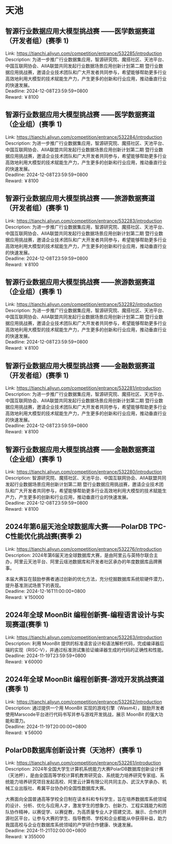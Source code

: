 # 天池



## 智源行业数据应用大模型挑战赛 ——医学数据赛道（开发者组）(赛季 1)

Link: https://tianchi.aliyun.com/competition/entrance/532285/introduction  
Description: 为进一步推广行业数据集应用，智源研究院、魔搭社区、天池平台、中国互联网协会、AIIA联盟共同发起行业数据场景应用创新计划第二期 暨行业数据应用挑战赛，邀请企业技术团队和广大开发者共同参与，希望能够帮助更多行业高效地利用大模型的技术赋能生产力，产生更多的创新和行业应用，推动垂直行业的快速发展。  
Deadline: 2024-12-08T23:59:59+0800  
Reward: ￥8100  


## 智源行业数据应用大模型挑战赛 ——医学数据赛道（企业组）(赛季 1)

Link: https://tianchi.aliyun.com/competition/entrance/532284/introduction  
Description: 为进一步推广行业数据集应用，智源研究院、魔搭社区、天池平台、中国互联网协会、AIIA联盟共同发起行业数据场景应用创新计划第二期 暨行业数据应用挑战赛，邀请企业技术团队和广大开发者共同参与，希望能够帮助更多行业高效地利用大模型的技术赋能生产力，产生更多的创新和行业应用，推动垂直行业的快速发展。  
Deadline: 2024-12-08T23:59:59+0800  
Reward: ￥8100  


## 智源行业数据应用大模型挑战赛 ——旅游数据赛道（开发者组）(赛季 1)

Link: https://tianchi.aliyun.com/competition/entrance/532283/introduction  
Description: 为进一步推广行业数据集应用，智源研究院、魔搭社区、天池平台、中国互联网协会、AIIA联盟共同发起行业数据场景应用创新计划第二期 暨行业数据应用挑战赛，邀请企业技术团队和广大开发者共同参与，希望能够帮助更多行业高效地利用大模型的技术赋能生产力，产生更多的创新和行业应用，推动垂直行业的快速发展。  
Deadline: 2024-12-08T23:59:59+0800  
Reward: ￥8100  


## 智源行业数据应用大模型挑战赛 ——旅游数据赛道（企业组）(赛季 1)

Link: https://tianchi.aliyun.com/competition/entrance/532282/introduction  
Description: 为进一步推广行业数据集应用，智源研究院、魔搭社区、天池平台、中国互联网协会、AIIA联盟共同发起行业数据场景应用创新计划第二期 暨行业数据应用挑战赛，邀请企业技术团队和广大开发者共同参与，希望能够帮助更多行业高效地利用大模型的技术赋能生产力，产生更多的创新和行业应用，推动垂直行业的快速发展。  
Deadline: 2024-12-08T23:59:59+0800  
Reward: ￥8100  


## 智源行业数据应用大模型挑战赛 ——金融数据赛道（开发者组）(赛季 1)

Link: https://tianchi.aliyun.com/competition/entrance/532281/introduction  
Description: 为进一步推广行业数据集应用，智源研究院、魔搭社区、天池平台、中国互联网协会、AIIA联盟共同发起行业数据场景应用创新计划第二期 暨行业数据应用挑战赛，邀请企业技术团队和广大开发者共同参与，希望能够帮助更多行业高效地利用大模型的技术赋能生产力，产生更多的创新和行业应用，推动垂直行业的快速发展。  
Deadline: 2024-12-08T23:59:59+0800  
Reward: ￥8100  


## 智源行业数据应用大模型挑战赛 ——金融数据赛道（企业组）(赛季 1)

Link: https://tianchi.aliyun.com/competition/entrance/532280/introduction  
Description: 智源研究院、魔搭社区、天池平台、中国互联网协会、AIIA联盟共同发起行业数据场景应用创新计划第二期 暨行业数据应用挑战赛，邀请企业技术团队和广大开发者共同参与，希望能够帮助更多行业高效地利用大模型的技术赋能生产力，产生更多的创新和行业应用，推动垂直行业的快速发展。  
Deadline: 2024-12-08T23:59:59+0800  
Reward: ￥8100  


## 2024年第6届天池全球数据库大赛——PolarDB TPC-C性能优化挑战赛(赛季 2)

Link: https://tianchi.aliyun.com/competition/entrance/532276/introduction  
Description: 2024年第6届天池全球数据库大赛，是由阿里云与英特尔联合主办，阿里云天池平台、阿里云瑶池数据库和开发者社区承办的年度数据库品牌赛事。

本届大赛旨在鼓励参赛者通过创新的优化方法，充分挖掘数据库系统软硬件潜力，提升基准测试场景下的表现。  
Deadline: 2024-12-16T11:00:00+0800  
Reward: ￥150000  


## 2024年全球 MoonBit 编程创新赛-编程语言设计与实现赛道(赛季 1)

Link: https://tianchi.aliyun.com/competition/entrance/532263/introduction  
Description: 利用 MoonBit 提供的标准语言设计和语法解析代码，完成编译器后端的实现（RISC-V），并通过标准测试集验证编译器生成的代码的正确性和性能。  
Deadline: 2024-11-19T23:59:59+0800  
Reward: ￥60000  


## 2024年全球 MoonBit 编程创新赛-游戏开发挑战赛道(赛季 1)

Link: https://tianchi.aliyun.com/competition/entrance/532262/introduction  
Description: 通过提供一个用 MoonBit 实现的游戏引擎（Wasm4），鼓励开发者使用Marscode平台进行代码书写并参与游戏开发挑战，展示 MoonBit 的强大功能和潜力。  
Deadline: 2024-11-19T20:00:00+0800  
Reward: ￥56000  


## PolarDB数据库创新设计赛（天池杯）(赛季 1)

Link: https://tianchi.aliyun.com/competition/entrance/532261/introduction  
Description: 2024年全国大学生计算机系统能力大赛PolarDB数据库创新设计赛（天池杯），是由全国高等学校计算机教育研究会、系统能力培养研究专家组、系统能力培养研究项目发起高校、阿里云计算有限公司共同主办、武汉大学承办、机械工业出版社、希冀平台协办的全国性数据库大赛。

大赛面向全国普通高等学校全日制在读本科和专科学生，旨在培养数据库系统领域的设计、分析、优化与应用人才，激发学生的想象力、创新力、工程实践能力和团队协作精神，以赛促学、以赛促教，为高质量专业人才搭建交流、展示、合作的开源社区平台，让参与大赛的学生、指导教师、学校和企业都能从中获得补益，助力我国高校与企业在数据库系统领域的产学研合作健康、快速发展。  
Deadline: 2024-11-21T02:00:00+0800  
Reward: ￥355000  

